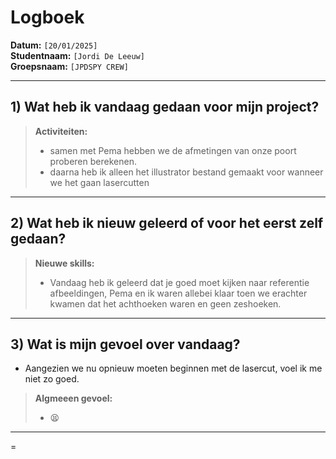 # Logboek

**Datum:** `[20/01/2025]`  
**Studentnaam:** `[Jordi De Leeuw]`  
**Groepsnaam:** `[JPDSPY CREW]`

---

## 1) Wat heb ik vandaag gedaan voor mijn project?

> **Activiteiten:**
>
> - samen met Pema hebben we de afmetingen van onze poort proberen berekenen.
> - daarna heb ik alleen het illustrator bestand gemaakt voor wanneer we het gaan lasercutten

---

## 2) Wat heb ik nieuw geleerd of voor het eerst zelf gedaan?

> **Nieuwe skills:**
>
> - Vandaag heb ik geleerd dat je goed moet kijken naar referentie afbeeldingen, Pema en ik waren allebei klaar toen we erachter kwamen dat het achthoeken waren en geen zeshoeken.

---

## 3) Wat is mijn gevoel over vandaag?

- Aangezien we nu opnieuw moeten beginnen met de lasercut, voel ik me niet zo goed.

> **Algmeeen gevoel:**
>
> - 😫

---

=
